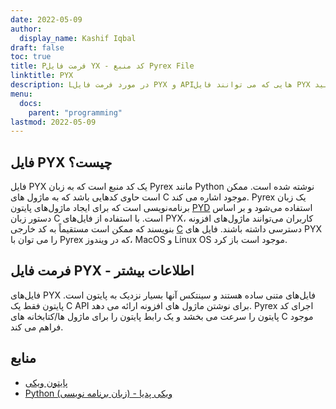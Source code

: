 ```yaml
---
date: 2022-05-09
author:
  display_name: Kashif Iqbal
draft: false
toc: true
title: Pفرمت فایل YX - کد منبع Pyrex File
linktitle: PYX
description: Lدر مورد فرمت فایل PYX و APIهایی که می توانند فایل PYX را ایجاد و باز کنند، کسب درآمد کنیدs.
menu:
  docs:
    parent: "programming"
lastmod: 2022-05-09
---
```


## فایل PYX چیست؟

فایل PYX یک کد منبع است که به زبان Pyrex مانند Python نوشته شده است. ممکن است حاوی کدهایی باشد که به ماژول های C موجود اشاره می کند. Pyrex یک زبان برنامه‌نویسی است که برای ایجاد ماژول‌های پایتون [PYD](/programming/pyd/) استفاده می‌شود و بر اساس دستور زبان C است. با استفاده از فایل‌های PYX، کاربران می‌توانند ماژول‌های افزونه بنویسند که ممکن است مستقیماً به کد خارجی [C](/programming/c/) دسترسی داشته باشند.
فایل های PYX را می توان با Pyrex که در ویندوز، MacOS و Linux OS موجود است باز کرد.

## فرمت فایل PYX - اطلاعات بیشتر

فایل‌های PYX فایل‌های متنی ساده هستند و سینتکس آنها بسیار نزدیک به پایتون است. پایتون فقط یک C API برای نوشتن ماژول های افزونه ارائه می دهد. Pyrex اجرای کد پایتون را سرعت می بخشد و یک رابط پایتون را برای ماژول ها/کتابخانه های C موجود فراهم می کند.

## منابع

 * [پایتون ویکی](https://wiki.python.org/moin/Pyrex)
 * [Python (زبان برنامه نویسی) - ویکی پدیا](https://en.wikipedia.org/wiki/Python_(programming_language))

